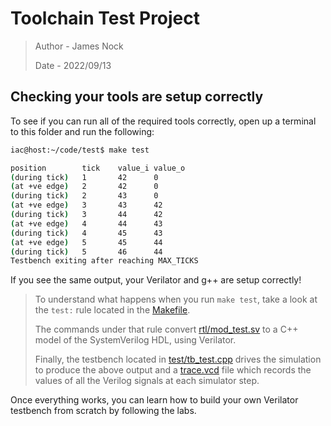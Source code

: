 # Toolchain Test Project

> Author - James Nock
>
> Date - 2022/09/13

## Checking your tools are setup correctly

To see if you can run all of the required tools correctly, open up a terminal to this folder and run the following:

```bash
iac@host:~/code/test$ make test

position        tick    value_i value_o
(during tick)   1       42      0
(at +ve edge)   2       42      0
(during tick)   2       43      0
(at +ve edge)   3       43      42
(during tick)   3       44      42
(at +ve edge)   4       44      43
(during tick)   4       45      43
(at +ve edge)   5       45      44
(during tick)   5       46      44
Testbench exiting after reaching MAX_TICKS
```

If you see the same output, your Verilator and g++ are setup correctly!

> To understand what happens when you run `make test`, take a look at the `test:` rule located in the [Makefile](./Makefile).
>
> The commands under that rule convert [rtl/mod_test.sv](./rtl/mod_test.sv) to a C++ model of the SystemVerilog HDL, using Verilator. 
>
> Finally, the testbench located in [test/tb_test.cpp](./test/tb_test.cpp) drives the simulation to produce the above output and a [trace.vcd](./trace.vcd) file which records the values of all the Verilog signals at each simulator step.

Once everything works, you can learn how to build your own Verilator testbench from scratch by following the labs.
